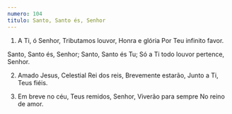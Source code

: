 ```yaml
---
numero: 104
titulo: Santo, Santo és, Senhor
---
```

1. A Ti, ó Senhor,
Tributamos louvor,
Honra e glória
Por Teu infinito favor.

Santo, Santo és, Senhor;
Santo, Santo és Tu;
Só a Ti todo louvor pertence, Senhor.

2. Amado Jesus,
Celestial Rei dos reis,
Brevemente estarão,
Junto a Ti, Teus fiéis.

3. Em breve no céu,
Teus remidos, Senhor,
Viverão para sempre
No reino de amor.
